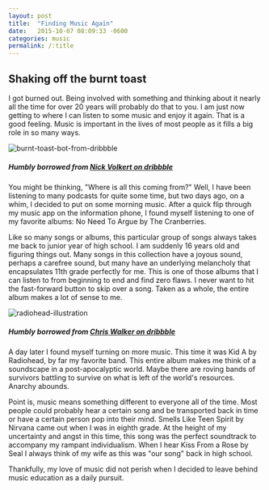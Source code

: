 ```yaml
---
layout: post
title:  "Finding Music Again"
date:   2015-10-07 08:09:33 -0600
categories: music
permalink: /:title
---
```


## Shaking off the burnt toast

I got burned out. Being involved with something and thinking about it nearly all the time for over 20 years will probably do that to you. I am just now getting to where I can listen to some music and enjoy it again. That is a good feeling. Music is important in the lives of most people as it fills a big role in so many ways.

![burnt-toast-bot-from-dribbble](http://res.cloudinary.com/drumsensei/image/upload/v1515682091/burnttoast_dribbble_uucklj.jpg)

##### Humbly borrowed from [Nick Volkert on dribbble](https://dribbble.com/shots/1032834-Burnt-Toast-Bot)

You might be thinking, "Where is all this coming from?" Well, I have been listening to many podcasts for quite some time, but two days ago, on a whim, I decided to put on some morning music. After a quick flip through my music app on the information phone, I found myself listening to one of my favorite albums: No Need To Argue by The Cranberries.

Like so many songs or albums, this particular group of songs always takes me back to junior year of high school. I am suddenly 16 years old and figuring things out. Many songs in this collection have a joyous sound, perhaps a carefree sound, but many have an underlying melancholy that encapsulates 11th grade perfectly for me. This is one of those albums that I can listen to from beginning to end and find zero flaws. I never want to hit the fast-forward button to skip over a song. Taken as a whole, the entire album makes a lot of sense to me.

![radiohead-illustration](http://res.cloudinary.com/drumsensei/image/upload/v1515682106/radiohead_dribbble_gjglaa.jpg)

##### Humbly borrowed from [Chris Walker on dribbble](https://dribbble.com/shots/541812-Radiohead)

A day later I found myself turning on more music. This time it was Kid A by Radiohead, by far my favorite band. This entire album makes me think of a soundscape in a post-apocalyptic world. Maybe there are roving bands of survivors battling to survive on what is left of the world's resources. Anarchy abounds.

Point is, music means something different to everyone all of the time. Most people could probably hear a certain song and be transported back in time or have a certain person pop into their mind. Smells Like Teen Spirit by Nirvana came out when I was in eighth grade. At the height of my uncertainty and angst in this time, this song was the perfect soundtrack to accompany my rampant individualism. When I hear Kiss From a Rose by Seal I always think of my wife as this was "our song" back in high school.

Thankfully, my love of music did not perish when I decided to leave behind music education as a daily pursuit.
